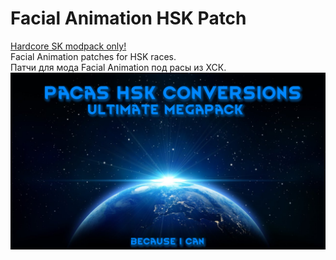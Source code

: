 # Facial Animation HSK Patch
[Hardcore SK modpack only!](https://github.com/skyarkhangel/Hardcore-SK/tree/development)
<br>
Facial Animation patches for HSK races.
<br>
Патчи для мода Facial Animation под расы из ХСК.
<br>
![Preview](/mod_preview.png?raw=true "Preview")